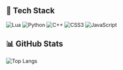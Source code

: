 ## 🌟 Tech Stack  
![Lua](https://img.shields.io/badge/Lua-2C2D72?style=for-the-badge&logo=lua&logoColor=white)  ![Python](https://img.shields.io/badge/Python-3776AB?style=for-the-badge&logo=python&logoColor=white)  ![C++](https://img.shields.io/badge/C++-00599C?style=for-the-badge&logo=cplusplus&logoColor=white)  ![CSS3](https://img.shields.io/badge/CSS3-1572B6?style=for-the-badge&logo=css3&logoColor=white)  ![JavaScript](https://img.shields.io/badge/JavaScript-F7DF1E?style=for-the-badge&logo=javascript&logoColor=black)  

## 📊 GitHub Stats  
![Top Langs](https://github-readme-stats.vercel.app/api/top-langs/?username=MerrySubs4t&layout=compact&theme=tokyonight)
